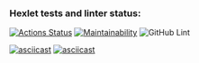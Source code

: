 ### Hexlet tests and linter status:
[![Actions Status](https://github.com/jPee2k/frontend-project-lvl1/workflows/hexlet-check/badge.svg)](https://github.com/jPee2k/frontend-project-lvl1/actions)
[![Maintainability](https://api.codeclimate.com/v1/badges/a99a88d28ad37a79dbf6/maintainability)](https://codeclimate.com/github/codeclimate/codeclimate/maintainability)
![GitHub Lint](https://github.com/jPee2k/frontend-project-lvl1/actions/workflows/github-lint.yml/badge.svg?branch=develop)

[![asciicast](https://asciinema.org/a/fNZO3HiKXTkFsfWJpb7bBpkGO.svg)](https://asciinema.org/a/fNZO3HiKXTkFsfWJpb7bBpkGO)
[![asciicast](https://asciinema.org/a/Xh5D5nqh7MEXse5Q1K8ykL6NM.svg)](https://asciinema.org/a/Xh5D5nqh7MEXse5Q1K8ykL6NM)
